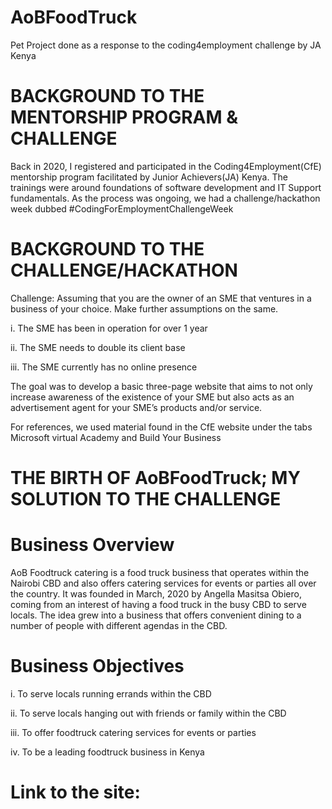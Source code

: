 # AoBFoodTruck
Pet Project done as a response to the coding4employment challenge by JA Kenya

# BACKGROUND TO THE MENTORSHIP PROGRAM & CHALLENGE

Back in 2020, I registered and participated in the Coding4Employment(CfE) mentorship program facilitated by Junior Achievers(JA) Kenya. The trainings were around foundations of software development and IT Support fundamentals. As the process was ongoing, we had a challenge/hackathon week dubbed #CodingForEmploymentChallengeWeek

# BACKGROUND TO THE CHALLENGE/HACKATHON
Challenge: Assuming that you are the owner of an SME that ventures in a business of your choice. Make further assumptions on the same.

i. The SME has been in operation for over 1 year

ii. The SME needs to double its client base

iii. The SME currently has no online presence

The goal was to develop a basic three-page website that aims to not only increase awareness of the existence of your SME but also acts as an advertisement agent for your SME’s products and/or service.

For references, we used material found in the CfE website under the tabs Microsoft virtual Academy and Build Your Business

# THE BIRTH OF AoBFoodTruck; MY SOLUTION TO THE CHALLENGE
# Business Overview

AoB Foodtruck catering is a food truck business that operates within the Nairobi CBD and also offers catering services for events or parties all over the country.
It was founded in March, 2020 by Angella Masitsa Obiero, coming from an interest of having a food truck in the busy CBD to serve locals. The idea grew into a business that offers convenient dining to a number of people with different agendas in the CBD.

# Business Objectives
i. To serve locals running errands within the CBD

ii. To serve locals hanging out with friends or family within the CBD

iii. To offer foodtruck catering services for events or parties

iv.   To be a leading foodtruck business in Kenya


# Link to the site: 

